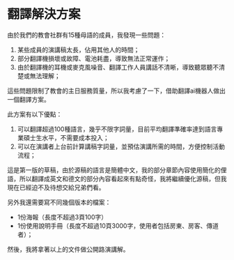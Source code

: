 # 翻譯解決方案

由於我們的教會社群有15種母語的成員，我發現一些問題：
1. 某些成員的演講稿太長，佔用其他人的時間；
2. 部分翻譯機損壞或故障、電池耗盡，導致無法正常運作；
3. 由於翻譯機的耳機或麥克風噪音、翻譯工作人員講話不清晰，導致聽眾聽不清楚或無法理解；

這些問題限制了教會的主日服務質量，所以我考慮了一下，借助翻譯ai機器人做出一個翻譯方案。

此方案有以下優點：
1. 可以翻譯超過100種語言，幾乎不限字詞量，目前平均翻譯準確率達到語言專業碩士生水平，不需要成本投入；
2. 可以在演講者上台前計算講稿字詞量，並預估演講所需的時間，方便控制活動流程；


這是第一版的草稿，由於源稿的語言是簡體中文，我的部分章節內容使用簡化的俚語，所以翻譯成英文和德文的部分內容看起來有點奇怪，我將繼續優化源稿，但我現在已經迫不及待想交給兄弟們看。

另外我還需要寫不同幾個版本的檔案：
- 1份海報（長度不超過3頁100字）
- 1份使用說明手冊（長度不超過10頁3000字，使用者包括房東、房客、傳道者）；

然後，我將拿著以上的文件做公開路演講解。